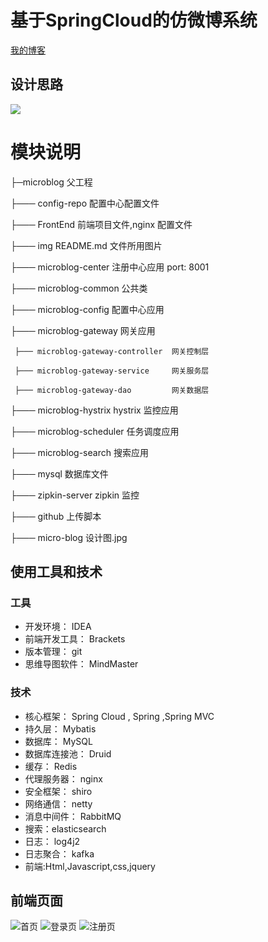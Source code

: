 # 基于SpringCloud的仿微博系统
[我的博客](https://www.cnblogs.com/lgjlife/)
## 设计思路
![](https://github.com/lgjlife/micro-blog/blob/master/micro-blog%20%E8%AE%BE%E8%AE%A1%E5%9B%BE.jpg)

# 模块说明
├─microblog 父工程

├─── config-repo 配置中心配置文件

├─── FrontEnd 前端项目文件,nginx 配置文件

├─── img README.md 文件所用图片

├─── microblog-center 注册中心应用 port: 8001

├─── microblog-common 公共类

├─── microblog-config 配置中心应用

├─── microblog-gateway 网关应用

     ├─── microblog-gateway-controller  网关控制层
     
     ├─── microblog-gateway-service     网关服务层
     
     ├─── microblog-gateway-dao         网关数据层

├─── microblog-hystrix  hystrix 监控应用

├─── microblog-scheduler 任务调度应用

├─── microblog-search 搜索应用

├─── mysql 数据库文件

├─── zipkin-server  zipkin 监控

├─── github 上传脚本

├─── micro-blog 设计图.jpg

## 使用工具和技术
### 工具
* 开发环境： IDEA
* 前端开发工具： Brackets
* 版本管理： git
* 思维导图软件： MindMaster
### 技术
* 核心框架： Spring Cloud , Spring ,Spring MVC
* 持久层： Mybatis
* 数据库： MySQL
* 数据库连接池： Druid
* 缓存： Redis
* 代理服务器： nginx
* 安全框架： shiro
* 网络通信： netty
* 消息中间件： RabbitMQ
* 搜索：elasticsearch
* 日志： log4j2
* 日志聚合： kafka
* 前端:Html,Javascript,css,jquery

## 前端页面
![首页](https://github.com/lgjlife/micro-blog/blob/master/img/index.png)
![登录页](https://github.com/lgjlife/micro-blog/blob/master/img/login.png)
![注册页](https://github.com/lgjlife/micro-blog/blob/master/img/register.png)